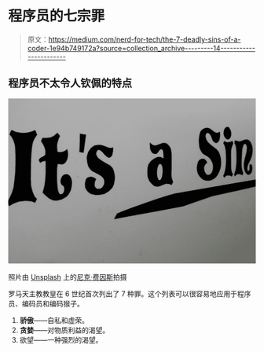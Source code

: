 # 程序员的七宗罪

> 原文：<https://medium.com/nerd-for-tech/the-7-deadly-sins-of-a-coder-1e94b749172a?source=collection_archive---------14----------------------->

## 程序员不太令人钦佩的特点

![](img/ff6cfe4b11002878c8f5467c189701f0.png)

照片由 [Unsplash](https://unsplash.com?utm_source=medium&utm_medium=referral) 上的[尼克·费因斯](https://unsplash.com/@jannerboy62?utm_source=medium&utm_medium=referral)拍摄

罗马天主教教皇在 6 世纪首次列出了 7 种罪。这个列表可以很容易地应用于程序员、编码员和编码猴子。

1.  **骄傲**——自私和虚荣。
2.  **贪婪**——对物质利益的渴望。
3.  欲望——一种强烈的渴望。